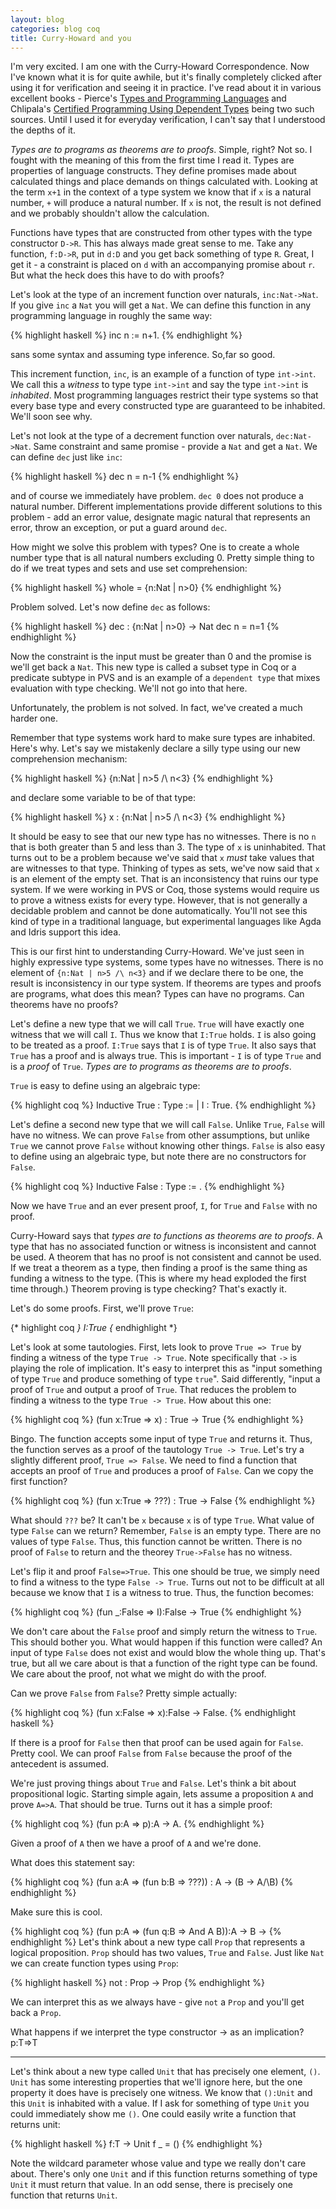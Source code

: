 ```yaml
---
layout: blog
categories: blog coq
title: Curry-Howard and you
---
```


I'm very excited. I am one with the Curry-Howard Correspondence.  Now I've known what it is for quite awhile, but it's finally completely clicked after using it for verification and seeing it in practice.  I've read about it in various excellent books - Pierce's [Types and Programming Languages]() and Chlipala's [Certified Programming Using Dependent Types]() being two such sources. Until I used it for everyday verification, I can't say that I understood the depths of it.

*Types are to programs as theorems are to proofs*. Simple, right? Not so. I fought with the meaning of this from the first time I read it. Types are properties of language constructs. They define promises made about calculated things and place demands on things calculated with.  Looking at the term `x+1` in the context of a type system we know that if `x` is a natural number, `+` will produce a natural number. If `x` is not, the result is not defined and we probably shouldn't allow the calculation.

Functions have types that are constructed from other types with the type constructor `D->R`. This has always made great sense to me.  Take any function, `f:D->R`, put in `d:D` and you get back something of type `R`.  Great, I get it - a constraint is placed on `d` with an accompanying promise about `r`.  But what the heck does this have to do with proofs?

Let's look at the type of an increment function over naturals, `inc:Nat->Nat`.  If you give `inc` a `Nat` you will get a `Nat`.  We can define this function in any programming language in roughly the same way:

{% highlight haskell %}
inc n := n+1.
{% endhighlight %}

sans some syntax and assuming type inference.  So,far so good.

This increment function, `inc`, is an example of a function of type `int->int`.  We call this a *witness* to type type `int->int` and say the type `int->int` is *inhabited*.  Most programming languages restrict their type systems so that every base type and every constructed type are guaranteed to be inhabited.  We'll soon see why.

Let's not look at the type of a decrement function over naturals, `dec:Nat->Nat`.  Same constraint and same promise - provide a `Nat` and get a `Nat`.  We can define `dec` just like `inc`:

{% highlight haskell %}
dec n = n-1
{% endhighlight %}

and of course we immediately have problem.  `dec 0` does not produce a natural number.  Different implementations provide different solutions to this problem - add an error value, designate magic natural that represents an error, throw an exception, or put a guard around `dec`.

How might we solve this problem with types?  One is to create a whole number type that is all natural numbers excluding 0.  Pretty simple thing to do if we treat types and sets and use set comprehension:

{% highlight haskell %}
whole = {n:Nat | n>0}
{% endhighlight %}

Problem solved.  Let's now define `dec` as follows:

{% highlight haskell %}
dec : {n:Nat | n>0} -> Nat
dec n = n=1
{% endhighlight %}

Now the constraint is the input must be greater than 0 and the promise is we'll get back a `Nat`.  This new type is called a subset type in Coq or a predicate subtype in PVS and is an example of a `dependent type` that mixes evaluation with type checking.  We'll not go into that here.

Unfortunately, the problem is not solved.  In fact, we've created a much harder one.

Remember that type systems work hard to make sure types are inhabited.  Here's why.  Let's say we mistakenly declare a silly type using our new comprehension mechanism:

{% highlight haskell %}
{n:Nat | n>5 /\ n<3}
{% endhighlight %}

and declare some variable to be of that type:

{% highlight haskell %}
x : {n:Nat | n>5 /\ n<3}
{% endhighlight %}

It should be easy to see that our new type has no witnesses.  There is no `n` that is both greater than 5 and less than 3. The type of `x` is uninhabited.  That turns out to be a problem because we've said that `x` *must* take values that are witnesses to that type.  Thinking of types as sets, we've now said that `x` is an element of the empty set.  That is an inconsistency that ruins our type system.  If we were working in PVS or Coq, those systems would require us to prove a witness exists for every type.  However, that is not generally a decidable problem and cannot be done automatically.  You'll not see this kind of type in a traditional language, but experimental languages like Agda and Idris support this idea.

This is our first hint to understanding Curry-Howard.  We've just seen in highly expressive type systems, some types have no witnesses.  There is no element of `{n:Nat | n>5 /\ n<3}` and if we declare there to be one, the result is inconsistency in our type system.  If theorems are types and proofs are programs, what does this mean?  Types can have no programs.  Can theorems have no proofs?

Let's define a new type that we will call `True`.  `True` will have exactly one witness that we will call `I`. Thus we know that `I:True` holds.  `I` is also going to be treated as a proof.  `I:True` says that `I` is of type `True`.  It also says that `True` has a proof and is always true.  This is important - `I` is of type `True` and is a *proof* of `True`.  *Types are to programs as theorems are to proofs*.

`True` is easy to define using an algebraic type:

{% highlight coq %}
Inductive True : Type :=
   | I : True.
{% endhighlight %}

Let's define a second new type that we will call `False`.  Unlike `True`, `False` will have no witness.  We can prove `False` from other assumptions, but unlike `True` we cannot prove `False` without knowing other things.  `False` is also easy to define using an algebraic type, but note there are no constructors for `False`.

{% highlight coq %}
Inductive False : Type := .
{% endhighlight %}

Now we have `True` and an ever present proof, `I`, for `True` and `False` with no proof.

Curry-Howard says that *types are to functions as theorems are to proofs*. A type that has no associated function or witness is inconsistent and cannot be used.  A theorem that has no proof is not consistent and cannot be used.  If we treat a theorem as a type, then finding a proof is the same thing as funding a witness to the type.  (This is where my head exploded the first time through.)  Theorem proving is type checking?  That's exactly it.

Let's do some proofs.  First, we'll prove `True`:

{* highlight coq *}
I:True
{* endhighlight *}

Let's look at some tautologies.  First, lets look to prove `True => True` by finding a witness of the type `True -> True`.  Note specifically that `->` is playing the role of implication.  It's easy to interpret this as "input something of type `True` and produce something of type `true`".  Said differently, "input a proof of `True` and output a proof of `True`.  That reduces the problem to finding a witness to the type `True -> True`.  How about this one:

{% highlight coq %}
(fun x:True => x) : True -> True
{% endhighlight %}

Bingo.  The function accepts some input of type `True` and returns it.  Thus, the function serves as a proof of the tautology `True -> True`.  Let's try a slightly different proof, `True => False`.  We need to find a function that accepts an proof of `True` and produces a proof of `False`.  Can we copy the first function?

{% highlight coq %}
(fun x:True => ???) : True -> False
{% endhighlight %}

What should `???` be?  It can't be `x` because `x` is of type `True`.  What value of type `False` can we return?  Remember, `False` is an empty type.  There are no values of type `False`.  Thus, this function cannot be written.  There is no proof of `False` to return and the theorey `True->False` has no witness.

Let's flip it and proof `False=>True`.  This one should be true, we simply need to find a witness to the type `False -> True`.  Turns out not to be difficult at all because we know that `I` is a witness to true.  Thus, the function becomes:

{% highlight coq %}
(fun _:False => I):False -> True
{% endhighlight %}

We don't care about the `False` proof and simply return the witness to `True`.  This should bother you.  What would happen if this function were called?  An input of type `False` does not exist and would blow the whole thing up.  That's true, but all we care about is that a function of the right type can be found.  We care about the proof, not what we might do with the proof.

Can we prove `False` from `False`?  Pretty simple actually:

{% highlight coq %}
(fun x:False => x):False -> False.
{% endhighlight haskell %}

If there is a proof for `False` then that proof can be used again for `False`.  Pretty cool.  We can proof `False` from `False` because the proof of the antecedent is assumed.

We're just proving things about `True` and `False`.  Let's think a bit about propositional logic.  Starting simple again, lets assume a proposition `A` and prove `A=>A`.  That should be true.  Turns out it has a simple proof:

{% highlight coq %}
(fun p:A => p):A -> A.
{% endhighlight %}

Given a proof of `A` then we have a proof of `A` and we're done.

What does this statement say:

{% highlight coq %}
(fun a:A => (fun b:B => ???)) : A -> (B -> A/\B)
{% endhighlight %}

Make sure this is cool.

{% highlight coq %}
(fun p:A => (fun q:B => And A B)):A -> B -> 
{% endhighlight %}
Let's think about a new type call `Prop` that represents a logical proposition.  `Prop` should has two values, `True` and `False`.  Just like `Nat` we can create function types using `Prop`:

{% highlight haskell %}
not : Prop -> Prop
{% endhighlight %}

We can interpret this as we always have - give `not` a `Prop` and you'll get back a `Prop`.  

What happens if we interpret the type constructor -> as an implication?  p:T=>T

---

Let's think about a new type called `Unit` that has precisely one element, `()`.  `Unit` has some interesting properties that we'll ignore here, but the one property it does have is precisely one witness.  We know that `():Unit` and this `Unit` is inhabited with a value.  If I ask for something of type `Unit` you could immediately show me `()`.  One could easily write a function that returns unit:

{% highlight haskell %}
f:T -> Unit
f _ = ()
{% endhighlight %}

Note the wildcard parameter whose value and type we really don't care about.  There's only one `Unit` and if this function returns something of type `Unit` it must return that value. In an odd sense, there is precisely one function that returns `Unit`.
